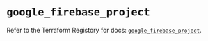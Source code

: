 # `google_firebase_project`

Refer to the Terraform Registory for docs: [`google_firebase_project`](https://registry.terraform.io/providers/hashicorp/google-beta/4.79.0/docs/resources/google_firebase_project).

